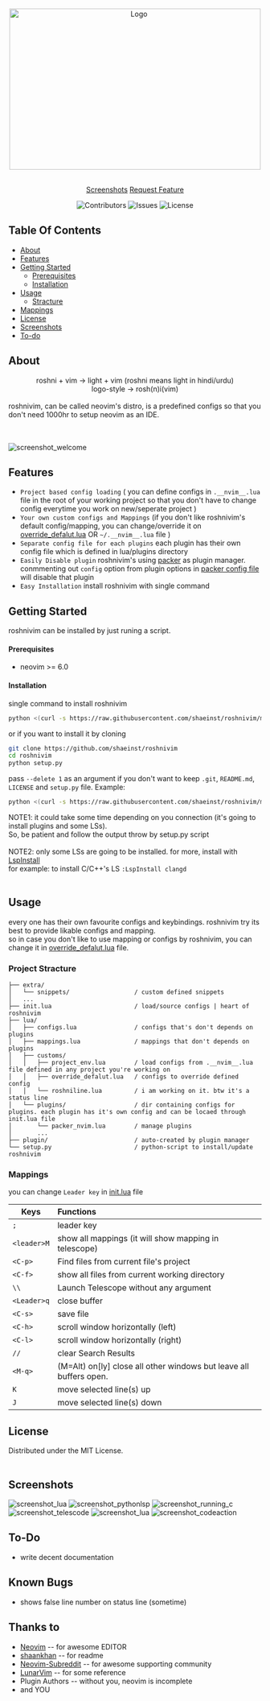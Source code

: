 
<br/>
<p align="center">
  <a href="https://github.com/shaeinst/roshnivim">
    <img src="https://raw.githubusercontent.com/shaeinst/media/main/images/github-repositories/roshnivim/roshnivim_logo_transparent.png" alt="Logo" width="500" height="320">
  </a>
</p>

<br>

<div align="center" >
  <a href="https://github.com/shaeinst/roshnivim#screenshots">Screenshots</a>
  <a href="https://github.com/shaeinst/roshnivim/issues">Request Feature</a>

  ![Contributors](https://img.shields.io/github/contributors/shaeinst/roshnivim?color=dark-green) ![Issues](https://img.shields.io/github/issues/shaeinst/roshnivim) ![License](https://img.shields.io/github/license/shaeinst/roshnivim)
</div>



## Table Of Contents

* [About](#about)
* [Features](#features)
* [Getting Started](#getting-started)
  * [Prerequisites](#prerequisites)
  * [Installation](#installation)
* [Usage](#usage)
  * [Stracture](#stracture-of-roshnivim)
* [Mappings](#mappings)
* [License](#license)
* [Screenshots](#screenshots)
* [To-do](#to-do)


## About

<div align="center"
  roshnivim ->  roshni + vim -> light + vim (roshni means light in hindi/urdu) <br>
  logo-style -> rosh(n)i(vim)  <br>
</div>
<br>
roshnivim, can be called neovim's distro, is a predefined configs so that you don't need 1000hr to setup neovim as an IDE. <br><br><br>

![screenshot_welcome](https://raw.githubusercontent.com/shaeinst/media/main/images/github-repositories/roshnivim/roshnivim-welcom.png)



## Features

- ```Project based config loading``` ( you can define configs in ```.__nvim__.lua``` file in the root of your working project so that you don't have to change config everytime you work on new/seperate project )
- ```Your own custom configs and Mappings``` (if you don't like roshnivim's default config/mapping, you can change/override it on [override_defalut.lua](https://github.com/shaeinst/roshnivim/blob/main/lua/customs/override_defalut.lua) OR ```~/.__nvim__.lua``` file )
- ```Separate config file for each plugins``` each plugin has their own config file which is defined in lua/plugins directory
- ```Easily Disable plugin``` roshnivim's using [packer](https://github.com/wbthomason/packer.nvim) as plugin manager. conmmenting out ```config``` option from plugin options in [packer config file](https://github.com/shaeinst/roshnivim/blob/main/lua/plugins/packer_nvim.lua) will disable that plugin
- ```Easy Installation``` install roshnivim with single command



## Getting Started

roshnivim can be installed by just runing a script.


#### Prerequisites

  * neovim >= 6.0


#### Installation

single command to install roshnivim
```bash
python <(curl -s https://raw.githubusercontent.com/shaeinst/roshnivim/main/setup.py)
```
or if you want to install it by cloning
```bash
git clone https://github.com/shaeinst/roshnivim
cd roshnivim
python setup.py
```
pass ```--delete 1``` as an argument if you don't want to keep ```.git```, ```README.md```, ```LICENSE``` and ```setup.py``` file.
Example:
```bash
python <(curl -s https://raw.githubusercontent.com/shaeinst/roshnivim/main/setup.py) --delete 1
```

NOTE1:
it could take some time depending on you connection (it's going to install plugins and some LSs).<br>
So, be patient and follow the output throw by setup.py script<br><br>
NOTE2:
only some LSs are going to be installed. for more, install with [LspInstall](https://github.com/williamboman/nvim-lsp-installer) <br>
for example: to install C/C++'s LS ``` :LspInstall clangd ```
<br><br>



## Usage

every one has their own favourite configs and keybindings. roshnivim try its best to provide likable configs and mapping.
<br>
so in case you don't like to use mapping or configs by roshnivim, you can change it in [override_defalut.lua](https://github.com/shaeinst/roshnivim/blob/main/lua/customs/override_defalut.lua) file. <br>


### Project Stracture

```
├── extra/
│   └── snippets/                  / custom defined snippets
│   ...
├── init.lua                       / load/source configs | heart of roshnivim
├── lua/
│   ├── configs.lua                / configs that's don't depends on plugins
│   ├── mappings.lua               / mappings that don't depends on plugins
│   ├── customs/
│   │   ├── project_env.lua        / load configs from .__nvim__.lua file defined in any project you're working on
│   │   ├── override_defalut.lua   / configs to override defined config
│   │   └── roshniline.lua         / i am working on it. btw it's a status line
│   └── plugins/                   / dir containing configs for plugins. each plugin has it's own config and can be locaed through init.lua file
│       └── packer_nvim.lua        / manage plugins
│       ...
├── plugin/                        / auto-created by plugin manager
└── setup.py                       / python-script to install/update roshnivim
```


### Mappings

you can change ```Leader key``` in [init.lua](https://github.com/shaeinst/roshnivim/blob/main/init.lua) file

| Keys                | Functions                                                              |
| --------------------|:---------------------------------------------------------------------- |
| ```;```             | leader key                                                             |
| ```<leader>M```     | show all mappings (it will show mapping in telescope)                  |
| ```<C-p>```         | Find files from current file's project                                 |
| ```<C-f>```         | show all files from current working directory                          |
| ```\\```            | Launch Telescope without any argument                                  |
| ```<Leader>q```     | close buffer                                                           |
| ```<C-s>```         | save file                                                              |
| ```<C-h>```         | scroll window horizontally (left)                                      |
| ```<C-l>```         | scroll window horizontally (right)                                     |
| ```//```            | clear Search Results                                                   |
| ```<M-q>```         | (M=Alt) on[ly] close all other windows but leave all buffers open.     |
| ```K```             | move selected line(s) up                                               |
| ```J```             | move selected line(s) down                                             |



## License

Distributed under the MIT License.
<br><br>



## Screenshots
   ![screenshot_lua](https://raw.githubusercontent.com/shaeinst/media/main/images/github-repositories/roshnivim/buff_and_nerdtree.png)
   ![screenshot_pythonlsp](https://raw.githubusercontent.com/shaeinst/media/main/images/github-repositories/roshnivim/python_lsp.png)
   ![screenshot_running_c](https://raw.githubusercontent.com/shaeinst/media/main/images/github-repositories/roshnivim/running_c.png)
   ![screenshot_telescode](https://raw.githubusercontent.com/shaeinst/media/main/images/github-repositories/roshnivim/telescope_as_fuzzy_finder.png)
   ![screenshot_lua](https://raw.githubusercontent.com/shaeinst/media/main/images/github-repositories/roshnivim/packer.png)
   ![screenshot_codeaction](https://raw.githubusercontent.com/shaeinst/media/main/images/github-repositories/roshnivim/codeaction_in_flutter_app.png)
<br>



## To-Do

- write decent documentation



## Known Bugs

- shows false line number on status line (sometime)



## Thanks to

- [Neovim](https://github.com/neovim/) -- for awesome EDITOR
- [shaankhan](https://readme.shaankhan.dev/) -- for readme
- [Neovim-Subreddit](https://www.reddit.com/r/neovim/) -- for awesome supporting community
- [LunarVim](https://github.com/LunarVim/LunarVim) -- for some reference
- Plugin Authors -- without you, neovim is incomplete
- and YOU
<br>

